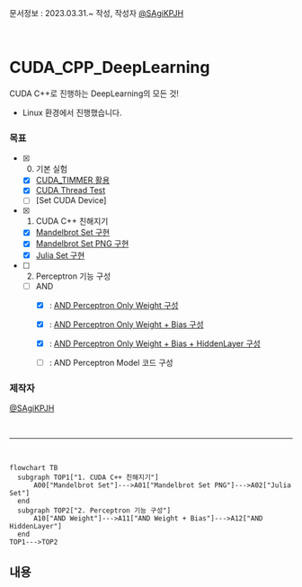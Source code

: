 문서정보 : 2023.03.31.~ 작성, 작성자 [@SAgiKPJH](https://github.com/SAgiKPJH)

<br>

# CUDA_CPP_DeepLearning
CUDA C++로 진행하는 DeepLearning의 모든 것!  

- Linux 환경에서 진행했습니다.

### 목표

- [x] 0. 기본 실험
  - [x] [CUDA_TIMMER 활용](https://github.com/SagiK-Repository/CUDA_CPP_DeepLearning/blob/main/0.%20%EA%B8%B0%EB%B3%B8%20%EC%8B%A4%ED%97%98/cuda_timer_test.cu)
  - [x] [CUDA Thread Test](https://github.com/SagiK-Repository/CUDA_CPP_DeepLearning/blob/main/0.%20%EA%B8%B0%EB%B3%B8%20%EC%8B%A4%ED%97%98/thread_num_test.cu)
  - [ ] [Set CUDA Device]
- [x] 1. CUDA C++ 친해지기
  - [x] [Mandelbrot Set 구현](https://github.com/SagiK-Repository/CUDA_CPP_DeepLearning/blob/main/1.%20CUDA%20C%2B%2B%20%EC%B9%9C%ED%95%B4%EC%A7%80%EA%B8%B0/Mandelbrot%20Set/mandel%20brot%20set.cu)
  - [x] [Mandelbrot Set PNG 구현](https://github.com/SagiK-Repository/CUDA_CPP_DeepLearning/blob/main/1.%20CUDA%20C%2B%2B%20%EC%B9%9C%ED%95%B4%EC%A7%80%EA%B8%B0/Mandelbrot%20Set/mandelbrot%20set%20PNG.cu)
  - [x] [Julia Set 구현](https://github.com/SagiK-Repository/CUDA_CPP_DeepLearning/blob/main/1.%20CUDA%20C%2B%2B%20%EC%B9%9C%ED%95%B4%EC%A7%80%EA%B8%B0/Julia%20Set/juliaset.cu)
- [ ] 2. Perceptron 기능 구성
  - [ ] AND
    - [x] : [AND Perceptron Only Weight 구성](https://github.com/SagiK-Repository/CUDA_CPP_DeepLearning/blob/main/2.%20Perceptron%20%EA%B8%B0%EB%8A%A5%20%EA%B5%AC%EC%84%B1/AND/AND0_Per.cu)
    - [x] : [AND Perceptron Only Weight + Bias 구성](https://github.com/SagiK-Repository/CUDA_CPP_DeepLearning/blob/main/2.%20Perceptron%20%EA%B8%B0%EB%8A%A5%20%EA%B5%AC%EC%84%B1/AND/AND1_Per_plus_bias)
    - [x] : [AND Perceptron Only Weight + Bias + HiddenLayer 구성](https://github.com/SagiK-Repository/CUDA_CPP_DeepLearning/blob/main/2.%20Perceptron%20%EA%B8%B0%EB%8A%A5%20%EA%B5%AC%EC%84%B1/AND/AND2_PerPlus_Hidden)
    - [ ] : AND Perceptron Model 코드 구성


### 제작자
[@SAgiKPJH](https://github.com/SAgiKPJH)

<br>

---

<br>

```mermaid
flowchart TB
  subgraph TOP1["1. CUDA C++ 친해지기"]
      A00["Mandelbrot Set"]--->A01["Mandelbrot Set PNG"]--->A02["Julia Set"]
  end
  subgraph TOP2["2. Perceptron 기능 구성"]
      A10["AND Weight"]--->A11["AND Weight + Bias"]--->A12["AND HiddenLayer"]
  end
TOP1--->TOP2
```

## 내용

